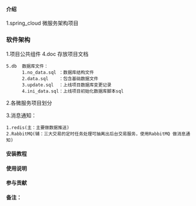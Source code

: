 #### 介绍


 1.spring_cloud 微服务架构项目

### 软件架构

 1.项目公共组件
    4.doc 存放项目文档
    
    5.db  数据库文件：
          1.no_data.sql ：数据库结构文件
          2.data.sql    ：包含基础数据文件
          3.update.sql  ：上线项目数据库变更记录
          4.ini_data.sql：上线项目初始化数据库脚本sql 
 2.各微服务项目划分

 3.消息通知：

    1.redis(主：主要做数据推送)
    2.RabbitMQ(辅：三大交易的定时任务处理可抽离出后台交易服务，使用RabbitMQ 做消息通知)
  
#### 安装教程


#### 使用说明


#### 参与贡献


#### 备注：
    
 


